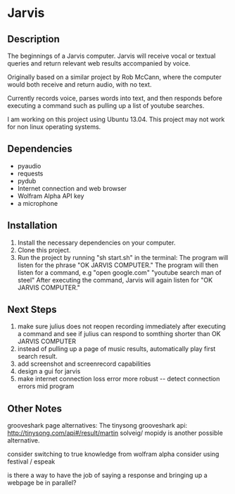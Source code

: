 Jarvis
======

Description
-----------

The beginnings of a Jarvis computer.
Jarvis will receive vocal or textual queries and return relevant web results accompanied by voice.

Originally based on a similar project by Rob McCann, where the computer would both receive and return audio, with no text.

Currently records voice, parses words into text, and then responds before executing a command such as pulling up a list of youtube searches.

I am working on this project using Ubuntu 13.04. This project may not work for non linux operating systems.

Dependencies
------------
*	pyaudio
*	requests
*	pydub
*	Internet connection and web browser
*	Wolfram Alpha API key
*	a microphone

Installation
------------
1. 	Install the necessary dependencies on your computer.
2. 	Clone this project.
3. 	Run the project by running "sh start.sh" in the terminal:
		The program will listen for the phrase "OK JARVIS COMPUTER."
		The program will then listen for a command, e.g
			"open google.com"
			"youtube search man of steel"
		After executing the command, Jarvis will again listen for "OK JARVIS COMPUTER."

Next Steps
----------
1. 	make sure julius does not reopen recording immediately after executing a command
	and see if julius can respond to somthing shorter than OK JARVIS COMPUTER
2. 	instead of pulling up a page of music results, automatically play first search result.
3. 	add screenshot and screenrecord capabilities
4. 	design a gui for jarvis 
5. 	make internet connection loss error more robust -- detect connection errors mid program

Other Notes
-----------
grooveshark page alternatives:
The tinysong grooveshark api:
http://tinysong.com/api#/result/martin solveig/
mopidy is another possible alternative.

consider switching to true knowledge from wolfram alpha
consider using festival / espeak

is there a way to have the job of saying a response and bringing up a webpage be in parallel?

